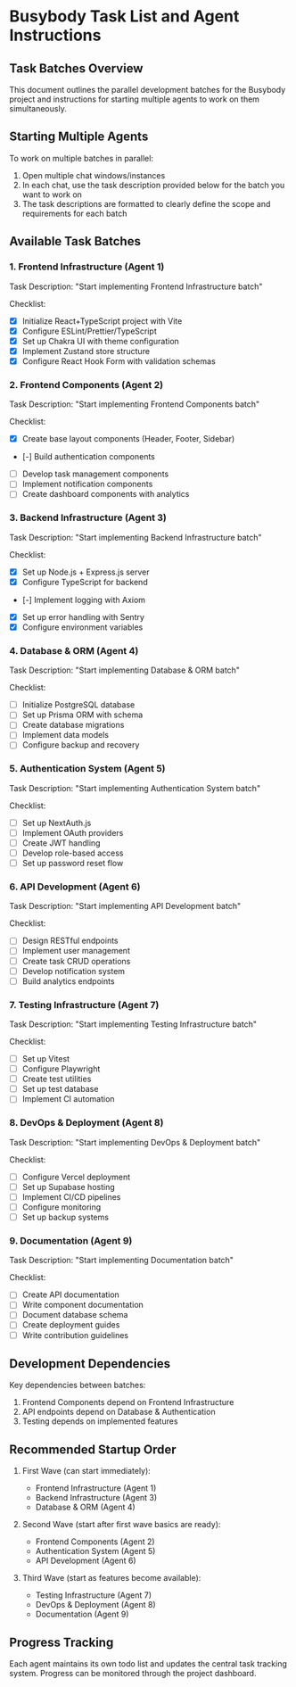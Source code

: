 # Busybody Task List and Agent Instructions

## Task Batches Overview
This document outlines the parallel development batches for the Busybody project and instructions for starting multiple agents to work on them simultaneously.

## Starting Multiple Agents
To work on multiple batches in parallel:

1. Open multiple chat windows/instances
2. In each chat, use the task description provided below for the batch you want to work on
3. The task descriptions are formatted to clearly define the scope and requirements for each batch

## Available Task Batches

### 1. Frontend Infrastructure (Agent 1)
Task Description:
"Start implementing Frontend Infrastructure batch"

Checklist:
- [x] Initialize React+TypeScript project with Vite
- [x] Configure ESLint/Prettier/TypeScript
- [x] Set up Chakra UI with theme configuration
- [x] Implement Zustand store structure
- [x] Configure React Hook Form with validation schemas

### 2. Frontend Components (Agent 2)
Task Description:
"Start implementing Frontend Components batch"

Checklist:
- [x] Create base layout components (Header, Footer, Sidebar)
- [-] Build authentication components
- [ ] Develop task management components
- [ ] Implement notification components
- [ ] Create dashboard components with analytics

### 3. Backend Infrastructure (Agent 3)
Task Description:
"Start implementing Backend Infrastructure batch"

Checklist:
- [x] Set up Node.js + Express.js server
- [x] Configure TypeScript for backend
- [-] Implement logging with Axiom
- [x] Set up error handling with Sentry
- [x] Configure environment variables

### 4. Database & ORM (Agent 4)
Task Description:
"Start implementing Database & ORM batch"

Checklist:
- [ ] Initialize PostgreSQL database
- [ ] Set up Prisma ORM with schema
- [ ] Create database migrations
- [ ] Implement data models
- [ ] Configure backup and recovery

### 5. Authentication System (Agent 5)
Task Description:
"Start implementing Authentication System batch"

Checklist:
- [ ] Set up NextAuth.js
- [ ] Implement OAuth providers
- [ ] Create JWT handling
- [ ] Develop role-based access
- [ ] Set up password reset flow

### 6. API Development (Agent 6)
Task Description:
"Start implementing API Development batch"

Checklist:
- [ ] Design RESTful endpoints
- [ ] Implement user management
- [ ] Create task CRUD operations
- [ ] Develop notification system
- [ ] Build analytics endpoints

### 7. Testing Infrastructure (Agent 7)
Task Description:
"Start implementing Testing Infrastructure batch"

Checklist:
- [ ] Set up Vitest
- [ ] Configure Playwright
- [ ] Create test utilities
- [ ] Set up test database
- [ ] Implement CI automation

### 8. DevOps & Deployment (Agent 8)
Task Description:
"Start implementing DevOps & Deployment batch"

Checklist:
- [ ] Configure Vercel deployment
- [ ] Set up Supabase hosting
- [ ] Implement CI/CD pipelines
- [ ] Configure monitoring
- [ ] Set up backup systems

### 9. Documentation (Agent 9)
Task Description:
"Start implementing Documentation batch"

Checklist:
- [ ] Create API documentation
- [ ] Write component documentation
- [ ] Document database schema
- [ ] Create deployment guides
- [ ] Write contribution guidelines

## Development Dependencies

Key dependencies between batches:
1. Frontend Components depend on Frontend Infrastructure
2. API endpoints depend on Database & Authentication
3. Testing depends on implemented features

## Recommended Startup Order

1. First Wave (can start immediately):
   - Frontend Infrastructure (Agent 1)
   - Backend Infrastructure (Agent 3)
   - Database & ORM (Agent 4)

2. Second Wave (start after first wave basics are ready):
   - Frontend Components (Agent 2)
   - Authentication System (Agent 5)
   - API Development (Agent 6)

3. Third Wave (start as features become available):
   - Testing Infrastructure (Agent 7)
   - DevOps & Deployment (Agent 8)
   - Documentation (Agent 9)

## Progress Tracking
Each agent maintains its own todo list and updates the central task tracking system. Progress can be monitored through the project dashboard.